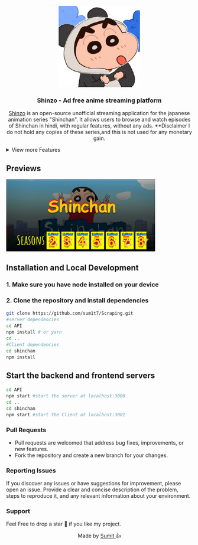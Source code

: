 <p align="center">
  <div align="center">
    <a href="https://watchshinchan.vercel.app/">
      <img alt="AnimeHi" src="/shinchan/src/assest/Shinchan-assests/b822fd5ee0e84c73f5ade20cb68c8099 (1).JPG" width="220"/>
    </a>
  </div>
    <h3 align="center">Shinzo - Ad free anime streaming platform</h3>
</p>
<p align="center">
    <a href="https://watchshinchan.vercel.app/">Shinzo</a> is an open-source unofficial streaming application for the japanese animation series "Shinchan". It allows users to browse and watch episodes of Shinchan in hindi, with regular features, without any ads. **Disclaimer I do not hold any copies of these series,and this is not used for any monetary gain.
 </p>

<details>
<summary>View more Features</summary>

## Features

- Browse and select seasons and episodes of Shinchan.
- Watch episodes with a built-in video player.
- Navigate between episodes using navigation buttons.
- View previously watched episodes.
- Responsive design for various screen sizes.

</details>

## Previews

<div style="text-align: left;">
  <img src="shinchan/src/assest/Shinchan-assests/Preview.png" alt="Home Page" style="max-width: 80%;" >

</div>

## Installation and Local Development

### 1. Make sure you have node installed on your device

### 2. Clone the repository and install dependencies

```bash
git clone https://github.com/sum1t7/Scraping.git
#server dependencies
cd API
npm install # or yarn
cd ..
#Client dependencies
cd shinchan
npm install
```

## Start the backend and frontend servers

```bash
cd API
npm start #start the server at localhost:3000
cd ..
cd shinchan
npm start #start the Client at localhost:3001
```

### Pull Requests

- Pull requests are welcomed that address bug fixes, improvements, or new features.
- Fork the repository and create a new branch for your changes.

### Reporting Issues

If you discover any issues or have suggestions for improvement, please open an issue. Provide a clear and concise description of the problem, steps to reproduce it, and any relevant information about your environment.

### Support

Feel Free to drop a star 🌟 if you like my project.

<p align="center" style="text-decoration: none;">Made by <a href="https://github.com/sum1t7" tarGET="_blank">Sumit 
</a>👍</p>
